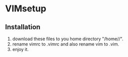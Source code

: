 # VIMsetup
## Installation
1. download these files to you home directory "/home/<you login name>/".
2. rename vimrc to .vimrc and also rename vim to .vim.
3. enjoy it.

